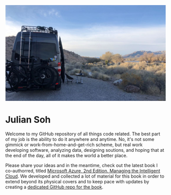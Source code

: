 ![image](docs/pics/Ollie.JPG)
# Julian Soh
Welcome to my GitHub repository of all things code related. The best part of my job is the ability to do it anywhere and anytime. No, it's not some gimmick or work-from-home-and-get-rich scheme, but real work developing software, analyzing data, designing soutions, and hoping that at the end of the day, all of it makes the world a better place. 

Please share your ideas and in the meantime, check out the latest book I co-authorred, titled [Microsoft Azure, 2nd Edition. Managing the Intelligent Cloud](https://www.apress.com/us/book/9781484259573). We developed and collected a lot of material for this book in order to extend beyond its physical covers and to keep pace with updates by creating a [dedicated GitHub repo for the book](https://harris-soh-copeland-puca.github.io).
